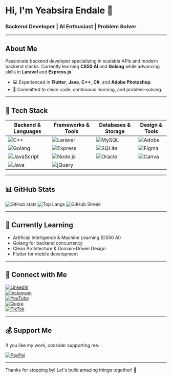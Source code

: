 # Hi, I'm Yeabsira Endale 👋

### Backend Developer | AI Enthusiast | Problem Solver

---

## About Me
Passionate backend developer specializing in scalable APIs and modern backend stacks. Currently learning **CS50 AI** and **Golang** while advancing skills in **Laravel** and **Express.js**.

- 💻 Experienced in **Flutter**, **Java**, **C++**, **C#**, and **Adobe Photoshop**.
- 🚀 Committed to clean code, continuous learning, and problem-solving.

---

## 🚀 Tech Stack

| Backend & Languages          | Frameworks & Tools           | Databases & Storage     | Design & Tools         |
|-----------------------------|------------------------------|------------------------|-----------------------|
| ![C++](https://img.shields.io/badge/C++-00599C?style=for-the-badge&logo=c%2B%2B&logoColor=white) | ![Laravel](https://img.shields.io/badge/Laravel-FF2D20?style=for-the-badge&logo=laravel&logoColor=white)  | ![MySQL](https://img.shields.io/badge/MySQL-4479A1?style=for-the-badge&logo=mysql&logoColor=white)    | ![Adobe](https://img.shields.io/badge/Adobe-FF0000?style=for-the-badge&logo=adobe&logoColor=white) |
| ![Golang](https://img.shields.io/badge/Go-00ADD8?style=for-the-badge&logo=go&logoColor=white)        | ![Express](https://img.shields.io/badge/Express.js-404D59?style=for-the-badge&logo=express&logoColor=white) | ![SQLite](https://img.shields.io/badge/SQLite-07405E?style=for-the-badge&logo=sqlite&logoColor=white) | ![Figma](https://img.shields.io/badge/Figma-F24E1E?style=for-the-badge&logo=figma&logoColor=white)  |
| ![JavaScript](https://img.shields.io/badge/JavaScript-F7DF1E?style=for-the-badge&logo=javascript&logoColor=black) | ![Node.js](https://img.shields.io/badge/Node.js-339933?style=for-the-badge&logo=node.js&logoColor=white) | ![Oracle](https://img.shields.io/badge/Oracle-F80000?style=for-the-badge&logo=oracle&logoColor=white) | ![Canva](https://img.shields.io/badge/Canva-00C4CC?style=for-the-badge&logo=canva&logoColor=white)   |
| ![Java](https://img.shields.io/badge/Java-ED8B00?style=for-the-badge&logo=openjdk&logoColor=white)  | ![jQuery](https://img.shields.io/badge/jQuery-0769AD?style=for-the-badge&logo=jquery&logoColor=white)       |                        |                       |

---

## 📊 GitHub Stats

![GitHub stats](https://github-readme-stats.vercel.app/api?username=itsyabitaa&show_icons=true&theme=radical)
![Top Langs](https://github-readme-stats.vercel.app/api/top-langs/?username=itsyabitaa&layout=compact&theme=radical)
![GitHub Streak](https://streak-stats.demolab.com?user=Itsyabitaa&theme=radical)

---

## 🌱 Currently Learning
- Artificial Intelligence & Machine Learning (CS50 AI)
- Golang for backend concurrency
- Clean Architecture & Domain-Driven Design
- Flutter for mobile development

---

## 🤝 Connect with Me

[![LinkedIn](https://img.shields.io/badge/LinkedIn-0A66C2?style=for-the-badge&logo=linkedin&logoColor=white)](https://www.linkedin.com/in/engkukusha)  
[![Instagram](https://img.shields.io/badge/Instagram-E4405F?style=for-the-badge&logo=instagram&logoColor=white)](https://instagram.com/kukusha0514)  
[![YouTube](https://img.shields.io/badge/YouTube-FF0000?style=for-the-badge&logo=youtube&logoColor=white)](https://youtube.com/@Megatube)  
[![Quora](https://img.shields.io/badge/Quora-B92B27?style=for-the-badge&logo=quora&logoColor=white)](https://quora.com/profile/itsyabitaa)  
[![TikTok](https://img.shields.io/badge/TikTok-000000?style=for-the-badge&logo=tiktok&logoColor=white)](https://tiktok.com/@talkingtomato)  

---

## 💰 Support Me

If you like my work, consider supporting me:

[![PayPal](https://img.shields.io/badge/PayPal-00457C?style=for-the-badge&logo=paypal&logoColor=white)](https://paypal.me/yeabsira0514)

---

Thanks for stopping by! Let's build amazing things together! 🚀

<!---
Itsyabitaa/Itsyabitaa
--->
